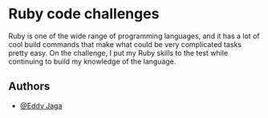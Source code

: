 
# Ruby code challenges

Ruby is one of the wide range of programming languages, and it has a lot of cool build commands that make what could be very complicated tasks pretty easy. On the challenge, I put my Ruby skills to the test while continuing to build my knowledge of the language.

## Authors

- [@Eddy Jaga](https://github.com/eddyjaga)

